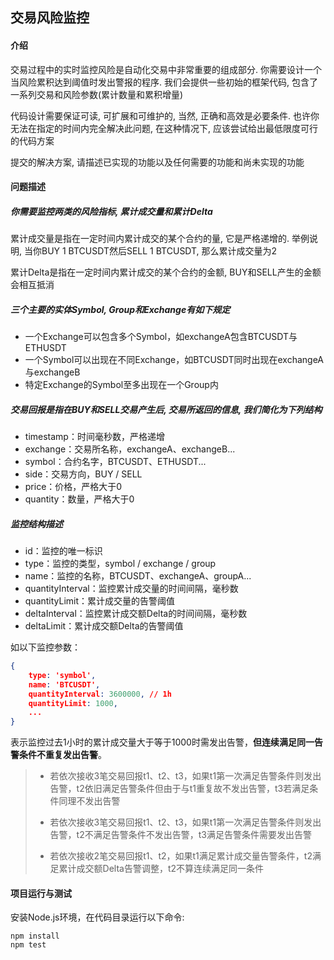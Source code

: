 ## 交易风险监控

#### 介绍

交易过程中的实时监控风险是自动化交易中非常重要的组成部分. 你需要设计一个当风险累积达到阈值时发出警报的程序. 我们会提供一些初始的框架代码, 包含了一系列交易和风险参数(累计数量和累积增量)

代码设计需要保证可读, 可扩展和可维护的, 当然, 正确和高效是必要条件. 也许你无法在指定的时间内完全解决此问题, 在这种情况下, 应该尝试给出最低限度可行的代码方案

提交的解决方案, 请描述已实现的功能以及任何需要的功能和尚未实现的功能


#### 问题描述

##### 你需要监控两类的风险指标, 累计成交量和累计Delta

累计成交量是指在一定时间内累计成交的某个合约的量, 它是严格递增的. 举例说明, 当你BUY 1 BTCUSDT然后SELL 1 BTCUSDT, 那么累计成交量为2

累计Delta是指在一定时间内累计成交的某个合约的金额, BUY和SELL产生的金额会相互抵消


##### 三个主要的实体Symbol, Group和Exchange有如下规定

- 一个Exchange可以包含多个Symbol，如exchangeA包含BTCUSDT与ETHUSDT
- 一个Symbol可以出现在不同Exchange，如BTCUSDT同时出现在exchangeA与exchangeB
- 特定Exchange的Symbol至多出现在一个Group内


##### 交易回报是指在BUY和SELL交易产生后, 交易所返回的信息, 我们简化为下列结构

- timestamp：时间毫秒数，严格递增
- exchange：交易所名称，exchangeA、exchangeB...
- symbol：合约名字，BTCUSDT、ETHUSDT...
- side：交易方向，BUY / SELL
- price：价格，严格大于0
- quantity：数量，严格大于0


##### 监控结构描述

- id：监控的唯一标识
- type：监控的类型，symbol / exchange / group
- name：监控的名称，BTCUSDT、exchangeA、groupA...
- quantityInterval：监控累计成交量的时间间隔，毫秒数
- quantityLimit：累计成交量的告警阈值
- deltaInterval：监控累计成交额Delta的时间间隔，毫秒数
- deltaLimit：累计成交额Delta的告警阈值

如以下监控参数：

```json
{
    type: 'symbol',
    name: 'BTCUSDT',
    quantityInterval: 3600000, // 1h
    quantityLimit: 1000,
    ...
}
```

表示监控过去1小时的累计成交量大于等于1000时需发出告警，**但连续满足同一告警条件不重复发出告警**。

> - 若依次接收3笔交易回报t1、t2、t3，如果t1第一次满足告警条件则发出告警，t2依旧满足告警条件但由于与t1重复故不发出告警，t3若满足条件同理不发出告警
>
> - 若依次接收3笔交易回报t1、t2、t3，如果t1第一次满足告警条件则发出告警，t2不满足告警条件不发出告警，t3满足告警条件需要发出告警
>
> - 若依次接收2笔交易回报t1、t2，如果t1满足累计成交量告警条件，t2满足累计成交额Delta告警调整，t2不算连续满足同一条件


#### 项目运行与测试

安装Node.js环境，在代码目录运行以下命令:
``` shell
npm install
npm test
```


